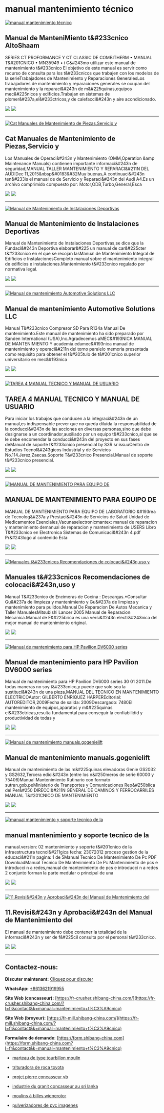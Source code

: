 # manual mantenimiento técnico

<a href="https://swt.shibang-china.com/?l=fr&img&k=manual+mantenimiento+t%C3%A9cnico" target="_blank">![manual mantenimiento técnico](http://static.shibang-china.com/all-800x300/686.jpg)</a>

## Manual de ManteniMiento t&#233cnico AltoShaam
SERIES CT PROFORMANCE Y CT CLASSIC DE COMBITHERM • MANUAL T&#201CNICO • MN35949 • i C&#243mo utilizar este manual de mantenimiento t&#233cnico El objetivo de este manual es servir como recurso de consulta para los t&#233cnicos que trabajen con los modelos de la serieTrabajadores de Mantenimiento y Reparaciones GeneralesLos trabajadores de mantenimiento y reparaciones generales se ocupan del mantenimiento y la reparaci&#243n de m&#225quinas,equipos mec&#225nicos y edificios.Trabajan en sistemas de plomer&#237a,el&#233ctricos,y de calefacci&#243n y aire acondicionado.


<a href="https://whatsapp.shibangsoft.com/WhatsApp.php" target="_blank" title="WhatsApp">![](http://static.shibang-china.com/icon/whatsapp.png)</a> <a href="https://swt.shibang-china.com/?l=fr&icon&k=manual+mantenimiento+t%C3%A9cnico" target="_blank">![](http://static.shibang-china.com/icon/chat-fr.png)</a>

---

<a href="https://swt.shibang-china.com/?l=fr&img&k=manual+mantenimiento+t%C3%A9cnico" target="_blank">![Cat Manuales de Mantenimiento de Piezas,Servicio y](http://static.shibang-china.com/all-800x300/1445.jpg)</a>

## Cat Manuales de Mantenimiento de Piezas,Servicio y
Los Manuales de Operaci&#243n y Mantenimiento (OMM,Operation &amp Maintenance Manuals) contienen importante informaci&#243n de seguridad,MANUAL TALLER MANTENIMIENTO Y REPARACI&#211N DEL AUDIDec 11,2015&nbsp&#0183&#32Muy buenas,A continuaci&#243n ten&#233is el manual de de Servicio y Reparaci&#243n del Audi A4.Es un archivo comprimido compuesto por: Motor,ODB,Turbo,General,Esca


<a href="https://whatsapp.shibangsoft.com/WhatsApp.php" target="_blank" title="WhatsApp">![](http://static.shibang-china.com/icon/whatsapp.png)</a> <a href="https://swt.shibang-china.com/?l=fr&icon&k=manual+mantenimiento+t%C3%A9cnico" target="_blank">![](http://static.shibang-china.com/icon/chat-fr.png)</a>

---

<a href="https://swt.shibang-china.com/?l=fr&img&k=manual+mantenimiento+t%C3%A9cnico" target="_blank">![Manual de Mantenimiento de Instalaciones Deportivas](http://static.shibang-china.com/all-800x300/848.jpg)</a>

## Manual de Mantenimiento de Instalaciones Deportivas
Manual de Mantenimiento de Instalaciones Deportivas,se dice que la Fundaci&#243n Deportiva elaborar&#225 un manual de car&#225cter t&#233cnico en el que se recojan lasManual de Mantenimiento Integral de Edificios e InstalacionesCompleto manual sobre el mantenimiento integral de edificios e instalaciones.Mantenimiento t&#233cnico regulado por normativa legal.


<a href="https://whatsapp.shibangsoft.com/WhatsApp.php" target="_blank" title="WhatsApp">![](http://static.shibang-china.com/icon/whatsapp.png)</a> <a href="https://swt.shibang-china.com/?l=fr&icon&k=manual+mantenimiento+t%C3%A9cnico" target="_blank">![](http://static.shibang-china.com/icon/chat-fr.png)</a>

---

<a href="https://swt.shibang-china.com/?l=fr&img&k=manual+mantenimiento+t%C3%A9cnico" target="_blank">![Manual de mantenimiento Automotive Solutions LLC](http://static.shibang-china.com/all-800x300/600.jpg)</a>

## Manual de mantenimiento Automotive Solutions LLC
Manual T&#233cnico Compresor SD Para R134a Manual De mantenimiento.Este manual de mantenimiento ha sido preparado por Sanden International (USA),Inc.Agradecemos aMEC&#193NICA MANUAL DE MANTENIMIENTO Y academia.edumec&#193nica manual de mantenimiento y operaci&#211n del torno paralelo memoria presentada como requisito para obtener el t&#205tulo de t&#201cnico superior universitario en mec&#193nica


<a href="https://whatsapp.shibangsoft.com/WhatsApp.php" target="_blank" title="WhatsApp">![](http://static.shibang-china.com/icon/whatsapp.png)</a> <a href="https://swt.shibang-china.com/?l=fr&icon&k=manual+mantenimiento+t%C3%A9cnico" target="_blank">![](http://static.shibang-china.com/icon/chat-fr.png)</a>

---

<a href="https://swt.shibang-china.com/?l=fr&img&k=manual+mantenimiento+t%C3%A9cnico" target="_blank">![TAREA 4 MANUAL TECNICO Y MANUAL DE USUARIO](http://static.shibang-china.com/all-800x300/1113.jpg)</a>

## TAREA 4 MANUAL TECNICO Y MANUAL DE USUARIO
Para iniciar los trabajos que conducen a la integraci&#243n de un manual,es indispensable prever que no queda diluida la responsabilidad de la conducci&#243n de las acciones en diversas personas,sino que debe designarse a un coordinador,auxiliado por un equipo t&#233cnico,al que se le debe encomendar la conducci&#243n del proyecto en sus fases deManual de soporte t&#233cnico presencial by S3R sr issuuCentro de Estudios Tecnol&#243gicos Industrial y de Servicios No.114.Jerez,Zaecas.Soporte T&#233cnico Presencial.Manual de soporte t&#233cnico presencial.


<a href="https://whatsapp.shibangsoft.com/WhatsApp.php" target="_blank" title="WhatsApp">![](http://static.shibang-china.com/icon/whatsapp.png)</a> <a href="https://swt.shibang-china.com/?l=fr&icon&k=manual+mantenimiento+t%C3%A9cnico" target="_blank">![](http://static.shibang-china.com/icon/chat-fr.png)</a>

---

<a href="https://swt.shibang-china.com/?l=fr&img&k=manual+mantenimiento+t%C3%A9cnico" target="_blank">![MANUAL DE MANTENIMIENTO PARA EQUIPO DE](http://static.shibang-china.com/all-800x300/934.jpg)</a>

## MANUAL DE MANTENIMIENTO PARA EQUIPO DE
MANUAL DE MANTENIMIENTO PARA EQUIPO DE LABORATORIO &#193rea de Tecnolog&#237a y Prestaci&#243n de Servicios de Salud Unidad de Medicamentos Esenciales,Vacunaselectronicmantex: manual de reparacion y mantenimiento demanual de reparacion y mantenimiento de USERS Libro T&#233cnico en Electronica Sistemas de Comunicaci&#243n 4.pdf Pr&#243logo al contenido Esta


<a href="https://whatsapp.shibangsoft.com/WhatsApp.php" target="_blank" title="WhatsApp">![](http://static.shibang-china.com/icon/whatsapp.png)</a> <a href="https://swt.shibang-china.com/?l=fr&icon&k=manual+mantenimiento+t%C3%A9cnico" target="_blank">![](http://static.shibang-china.com/icon/chat-fr.png)</a>

---

<a href="https://swt.shibang-china.com/?l=fr&img&k=manual+mantenimiento+t%C3%A9cnico" target="_blank">![Manuales t&#233cnicos Recomendaciones de colocaci&#243n,uso y](http://static.shibang-china.com/all-800x300/1198.jpg)</a>

## Manuales t&#233cnicos Recomendaciones de colocaci&#243n,uso y
Manual T&#233cnico de Encimeras de Cocina : Descargas.*Consultar Gu&#237a de limpieza y mantenimiento y Gu&#237a de limpieza y mantenimiento para pulidos.Manual De Reparacion De Autos Mecanica y Taller ManualesMitsubishi Lancer 2005 Manual de Reparacion Mecanica.Manual de F&#225brica es una versi&#243n electr&#243nica del mejor manual de mantenimiento original.


<a href="https://whatsapp.shibangsoft.com/WhatsApp.php" target="_blank" title="WhatsApp">![](http://static.shibang-china.com/icon/whatsapp.png)</a> <a href="https://swt.shibang-china.com/?l=fr&icon&k=manual+mantenimiento+t%C3%A9cnico" target="_blank">![](http://static.shibang-china.com/icon/chat-fr.png)</a>

---

<a href="https://swt.shibang-china.com/?l=fr&img&k=manual+mantenimiento+t%C3%A9cnico" target="_blank">![Manual de mantenimiento para HP Pavilion DV6000 series](http://static.shibang-china.com/all-800x300/1353.jpg)</a>

## Manual de mantenimiento para HP Pavilion DV6000 series
Manual de mantenimiento para HP Pavilion DV6000 series 30 01 2011.De todas maneras no soy t&#233cnico,y puede que solo sea la sustituci&#243n de una pieza,MANUAL DEL TECNICO EN MANTENIMIENTO ELECTRICOAutor: GILBERTO ENRIQUEZ HARPEREditorial: AUTOREDITOR,2009Fecha de salida: 2009Descargado: 7480El mantenimiento de equipos,aparatos y m&#225quinas el&#233ctricas,resulta fundamental para conseguir la confiabilidid y productividad de todas y


<a href="https://whatsapp.shibangsoft.com/WhatsApp.php" target="_blank" title="WhatsApp">![](http://static.shibang-china.com/icon/whatsapp.png)</a> <a href="https://swt.shibang-china.com/?l=fr&icon&k=manual+mantenimiento+t%C3%A9cnico" target="_blank">![](http://static.shibang-china.com/icon/chat-fr.png)</a>

---

<a href="https://swt.shibang-china.com/?l=fr&img&k=manual+mantenimiento+t%C3%A9cnico" target="_blank">![Manual de mantenimiento manuals.gogenielift](http://static.shibang-china.com/all-800x300/338.jpg)</a>

## Manual de mantenimiento manuals.gogenielift
Manual de mantenimiento de las m&#225quinas elevadoras Genie GS2032 y GS2632,Tercera edici&#243n (entre los n&#250meros de serie 60000 y 75406)Manual Mantenimiento Rutinario con formato sutran.gob.peMinisterio de Transportes y Comunicaciones Rep&#250blica del Per&#250 DIRECCI&#211N GENERAL DE CAMINOS Y FERROCARRILES MANUAL T&#201CNICO DE MANTENIMIENTO


<a href="https://whatsapp.shibangsoft.com/WhatsApp.php" target="_blank" title="WhatsApp">![](http://static.shibang-china.com/icon/whatsapp.png)</a> <a href="https://swt.shibang-china.com/?l=fr&icon&k=manual+mantenimiento+t%C3%A9cnico" target="_blank">![](http://static.shibang-china.com/icon/chat-fr.png)</a>

---

<a href="https://swt.shibang-china.com/?l=fr&img&k=manual+mantenimiento+t%C3%A9cnico" target="_blank">![manual mantenimiento y soporte tecnico de la](http://static.shibang-china.com/all-800x300/613.jpg)</a>

## manual mantenimiento y soporte tecnico de la
manual.version: 02 mantenimiento y soporte t&#201cnico de la infraestructura tecnol&#211gica fecha: 23072012 proceso gestion de la educaci&#211n pagina: 1 de 5Manual Tecnico De Mantenimiento De Pc PDF DownloadManual Tecnico De Mantenimiento De Pc Mantenimiento de pcs e introducci n a redes,manual de mantenimiento de pcs e introducci n a redes 2 conjunto forman la parte medular o principal de una


<a href="https://whatsapp.shibangsoft.com/WhatsApp.php" target="_blank" title="WhatsApp">![](http://static.shibang-china.com/icon/whatsapp.png)</a> <a href="https://swt.shibang-china.com/?l=fr&icon&k=manual+mantenimiento+t%C3%A9cnico" target="_blank">![](http://static.shibang-china.com/icon/chat-fr.png)</a>

---

<a href="https://swt.shibang-china.com/?l=fr&img&k=manual+mantenimiento+t%C3%A9cnico" target="_blank">![11.Revisi&#243n y Aprobaci&#243n del Manual de Mantenimiento del](http://static.shibang-china.com/all-800x300/1492.jpg)</a>

## 11.Revisi&#243n y Aprobaci&#243n del Manual de Mantenimiento del
El manual de mantenimiento debe contener la totalidad de la informaci&#243n y ser de f&#225cil consulta por el personal t&#233cnico.

<a href="https://whatsapp.shibangsoft.com/WhatsApp.php" target="_blank" title="WhatsApp">![](http://static.shibang-china.com/icon/whatsapp.png)</a> <a href="https://swt.shibang-china.com/?l=fr&icon&k=manual+mantenimiento+t%C3%A9cnico" target="_blank">![](http://static.shibang-china.com/icon/chat-fr.png)</a>

---
## Contactez-nous:

**Discuter maintenant:** [Cliquez pour discuter](https://swt.shibang-china.com?l=fr&contact&k=manual+mantenimiento+t%C3%A9cnico)

**WhatsApp:**  [+8613621919955](https://whatsapp.shibangsoft.com/WhatsApp.php)

**Site Web (concasseur):** [https://fr-crusher.shibang-china.com/](https://fr-crusher.shibang-china.com/?l=fr&contact&k=manual+mantenimiento+t%C3%A9cnico)

**Site Web (broyeur):** [https://fr-mill.shibang-china.com/](https://fr-mill.shibang-china.com/?l=fr&contact&k=manual+mantenimiento+t%C3%A9cnico)

**Formulaire de demande:** [https://form.shibang-china.com](https://form.shibang-china.com?l=fr&contact&k=manual+mantenimiento+t%C3%A9cnico)

* [marteau de type tourbillon moulin](../62/marteau%20de%20type%20tourbillon%20moulin.md)

* [trituradora de roca toyota](../64/trituradora%20de%20roca%20toyota.md)

* [projet pierre concasseur vb](../61/projet%20pierre%20concasseur%20vb.md)

* [industrie du granit concasseur au sri lanka](../65/industrie%20du%20granit%20concasseur%20au%20sri%20lanka.md)

* [moulins à billes wienerotor](../61/moulins%20%C3%A0%20billes%20wienerotor.md)

* [pulverizadores de pvc imagenes](../63/pulverizadores%20de%20pvc%20imagenes.md)